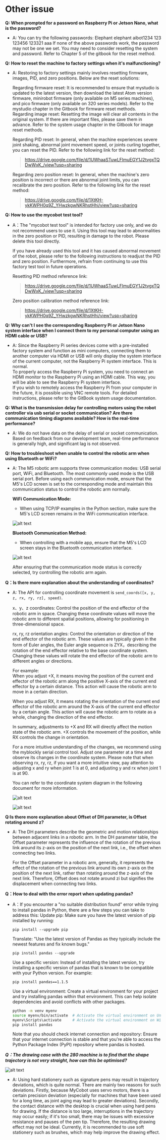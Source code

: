 # Other issue

**Q: When prompted for a password on Raspberry Pi or Jetson Nano, what is the password?**

- A: You can try the following passwords:
    Elephant
    elephant
    aibot1234
    123
    123456
    123321
    aaa
    If none of the above passwords work, the password may not be one we set. You may need to consider resetting the system and password. Refer to Chapter 5 of the gitbook for the reset method.

**Q: How to reset the machine to factory settings when it's malfunctioning?**

- A: Restoring to factory settings mainly involves resetting firmware, images, PID, and zero positions. Below are the reset solutions:  

    Regarding firmware reset: It is recommended to ensure that mystudio is updated to the latest version, then download the latest Atom version firmware, minirobot firmware (only available on M5 series machines), and pico firmware (only available on 320 series models). Refer to the mystudio chapter in the Gitbook for firmware reset methods.  
    Regarding image reset: Resetting the image will clear all contents in the original system. If there are important files, please save them in advance. Refer to the system usage chapter in the Gitbook for image reset methods.  

    Regarding PID reset: In general, when the machine experiences severe joint shaking, abnormal joint movement speed, or joints curling together, you can reset the PID. Refer to the following link for the reset method:  

    > https://drive.google.com/file/d/1UWhaaSTuwLFImuEGY1J2tvgxTQDwWxK_/view?usp=sharing  

    Regarding zero position reset: In general, when the machine's zero position is incorrect or there are abnormal joint limits, you can recalibrate the zero position. Refer to the following link for the reset method:   

    > https://drive.google.com/file/d/1XtKH-ykKWPH0q9Z_YHwzkgwNKRhstHhi/view?usp=sharing


**Q: How to use the mycobot test tool?**

- A：The "mycobot test tool" is intended for factory use only, and we do not recommend users to use it. Using this tool may lead to abnormalities in the zero position or PID, resulting in damage to the robot. Please delete this tool directly.   

    If you have already used this tool and it has caused abnormal movement of the robot, please refer to the following instructions to readjust the PID and zero position. Furthermore, refrain from continuing to use this factory test tool in future operations.  

    Resetting PID method reference link:  

    > https://drive.google.com/file/d/1UWhaaSTuwLFImuEGY1J2tvgxTQDwWxK_/view?usp=sharing

    Zero position calibration method reference link:  

    > https://drive.google.com/file/d/1XtKH-ykKWPH0q9Z_YHwzkgwNKRhstHhi/view?usp=sharing

**Q: Why can't I see the corresponding Raspberry Pi or Jetson Nano system interface when I connect them to my personal computer using an HDMI cable or USB?**

- A: Since the Raspberry Pi series devices come with a pre-installed factory system and function as mini computers, connecting them to another computer via HDMI or USB will only display the system interface of the current computer, not the Raspberry Pi system interface. This is normal.  
    To properly access the Raspberry Pi system, you need to connect an HDMI monitor to the Raspberry Pi using an HDMI cable. This way, you will be able to see the Raspberry Pi system interface.  
    If you wish to remotely access the Raspberry Pi from your computer in the future, it is possible using VNC remote tools. For detailed instructions, please refer to the GitBook system usage documentation.

**Q: What is the transmission delay for controlling motors using the robot controller via usb serial or socket communication? Are there communication timing diagrams available? How is the real-time performance?**

- A: We do not have data on the delay of serial or socket communication. Based on feedback from our development team, real-time performance is generally high, and significant lag is not observed.

**Q: How to troubleshoot when unable to control the robotic arm when using Bluetooth or WiFi?**

- A: The M5 robotic arm supports three communication modes: USB serial port, WiFi, and Bluetooth. The most commonly used mode is the USB serial port. Before using each communication mode, ensure that the M5's LCD screen is set to the corresponding mode and maintain this communication status to control the robotic arm normally.   

    **WiFi Communication Mode:**

    - When using TCP/IP examples in the Python section, make sure the M5's LCD screen remains in the WiFi communication interface.

    ![alt text](../../../resources/3-UserNotes/5-other/wifi-m5stack.png)  

    **Bluetooth Communication Method:**

    - When controlling with a mobile app, ensure that the M5's LCD screen stays in the Bluetooth communication interface.

    ![alt text](../../../resources/3-UserNotes/5-other/bluetooth-m5stack.png)

    After ensuring that the communication mode status is correctly selected, try controlling the robotic arm again.


**Q：Is there more explanation about the understanding of coordinates?**

- A: The API for controlling coordinate movement is `send_coords([x, y, z, rx, ry, rz], speed)`.

    x、y、z coordinates: Control the position of the end effector of the robotic arm in space. Changing these coordinate values will move the robotic arm to different spatial positions, allowing for positioning in three-dimensional space.

    rx, ry, rz orientation angles: Control the orientation or direction of the end effector of the robotic arm. These values are typically given in the form of Euler angles, the Euler angle sequence is ZYX，describing the rotation of the end effector relative to the base coordinate system. Changing these values will rotate the end effector of the robotic arm to different angles or directions.

    For example:  
    When you adjust +X, it means moving the position of the current end effector of the robotic arm along the positive X-axis of the current end effector by a certain distance. This action will cause the robotic arm to move in a certain direction.  

    When you adjust RX, it means rotating the orientation of the current end effector of the robotic arm around the X-axis of the current end effector by a certain angle. This action will cause the robotic arm to rotate as a whole, changing the direction of the end effector.  

    In summary, adjustments to +X and RX will directly affect the motion state of the robotic arm. +X controls the movement of the position, while RX controls the change in orientation.  

    For a more intuitive understanding of the changes, we recommend using the myblockly serial control tool. Adjust one parameter at a time and observe its changes in the coordinate system. Please note that when observing rx, ry, rz, if you want a more intuitive view, pay attention to adjusting x and ry when joint 1 is at 0, and adjusting y and rx when joint 1 is at 90.

    You can refer to the coordinate system diagram in the following document for more information.

    ![alt text](../../../resources/3-UserNotes/5-other/机械臂坐标系1.png)

    ![alt text](../../../resources/3-UserNotes/5-other/机械臂坐标系2.png)


**Q:Is there more explanation about Offset of DH parameter, is Offset rotating around z?**

- A: The DH parameters describe the geometric and motion relationships between adjacent links in a robotic arm. In the DH parameter table, the Offset parameter represents the influence of the rotation of the previous link around its z-axis on the position of the next link, i.e., the offset when connecting two links.

    For the Offset parameter in a robotic arm, generally, it represents the effect of the rotation of the previous link around its own z-axis on the position of the next link, rather than rotating around the z-axis of the next link. Therefore, Offset does not rotate around zi but signifies the displacement when connecting two links.

**Q：How to deal with the error report when updating pandas?**

- A：If you encounter a "no suitable distribution found" error while trying to install pandas in Python, there are a few steps you can take to address this:
Update pip: Make sure you have the latest version of pip installed by running:  

    ```pip install --upgrade pip  ```

    Translate: "Use the latest version of Pandas as they typically include the newest features and fix known bugs."  

    ```pip install pandas --upgrade  ```

    Use a specific version: Instead of installing the latest version, try installing a specific version of pandas that is known to be compatible with your Python version. For example:  

    ```pip install pandas==1.1.5```

    Use a virtual environment: Create a virtual environment for your project and try installing pandas within that environment. This can help isolate dependencies and avoid conflicts with other packages.  

    ```bash
    python -m venv myenv
    source myenv/bin/activate  # Activate the virtual environment on Unix/Linux
    myenv\Scripts\activate     # Activate the virtual environment on Windows
    pip install pandas
    ```

    Note that you should check internet connection and repository: Ensure that your internet connection is stable and that you're able to access the Python Package Index (PyPI) repository where pandas is hosted.


***Q：The drawing case with the 280 machine is to find that the shape trajectory is not very straight, how can this be optimised?***

![alt text](../../../resources/3-UserNotes/5-other/draw.png)

- A: Using hard stationery such as signature pens may result in trajectory deviations, which is quite normal. There are mainly two reasons for such deviations. Firstly, because MyCobot uses servo motors, there is a certain precision deviation (especially for machines that have been used for a long time, as joint aging may lead to greater deviations). Secondly, the contact distance with the desktop is crucial when using hard pens for drawing. If the distance is too large, interruptions in the trajectory may occur easily; if it's too small, there may be issues with excessive resistance and pauses of the pen tip. Therefore, the resulting drawing effect may not be ideal. Currently, it is recommended to use soft stationery such as brushes, which may help improve the drawing effect.
